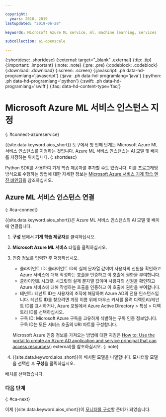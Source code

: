 ```yaml
---

copyright:
  years: 2018, 2019
lastupdated: "2019-06-28"

keywords: Microsoft Azure ML service, ml, machine learning, services

subcollection: ai-openscale

---
```


{:shortdesc: .shortdesc}
{:external: target="_blank" .external}
{:tip: .tip}
{:important: .important}
{:note: .note}
{:pre: .pre}
{:codeblock: .codeblock}
{:download: .download}
{:screen: .screen}
{:javascript: .ph data-hd-programlang='javascript'}
{:java: .ph data-hd-programlang='java'}
{:python: .ph data-hd-programlang='python'}
{:swift: .ph data-hd-programlang='swift'}
{:faq: data-hd-content-type='faq'}

# Microsoft Azure ML 서비스 인스턴스 지정
{: #connect-azureservice}

{{site.data.keyword.aios_short}} 도구에서 첫 번째 단계는 Microsoft Azure ML 서비스 인스턴스를 지정하는 것입니다. Azure ML 서비스 인스턴스는 AI 모델 및 배치를 저장하는 위치입니다.
{: shortdesc}

Python SDK를 사용하여 기계 학습 제공자를 추가할 수도 있습니다. 이를 프로그래밍 방식으로 수행하는 방법에 대한 자세한 정보는 [Microsoft Azure 서비스 기계 학습 엔진 바인딩](/docs/services/ai-openscale?topic=ai-openscale-cml-azsrvconfig#cml-azsrvbind)을 참조하십시오. 

## Azure ML 서비스 인스턴스 연결
{: #ca-connect}

{{site.data.keyword.aios_short}}은 Azure ML 서비스 인스턴스의 AI 모델 및 배치에 연결됩니다. 

1.  **구성** 탭에서 **기계 학습 제공자**를 클릭하십시오. 
1.  **Microsoft Azure ML 서비스** 타일을 클릭하십시오. 
1.  인증 정보를 입력한 후 저장하십시오. 

    - 클라이언트 ID: 클라이언트 ID의 실제 문자열 값이며 사용자의 신원을 확인하고 Azure 서비스에 대해 작성하는 호출을 인증하고 이 호출에 권한을 부여합니다. 
    - 클라이언트 시크릿: 시크릿의 실제 문자열 값이며 사용자의 신원을 확인하고 Azure 서비스에 대해 작성하는 호출을 인증하고 이 호출에 권한을 부여합니다. 
    - 테넌트: 테넌트 ID는 사용자의 조직에 해당하며 Azure AD의 전용 인스턴스입니다. 테넌트 ID를 찾으려면 계정 이름 위에 마우스 커서를 올려 디렉토리/테넌트 ID를 표시하거나, Azure 포털에서 Azure Active Directory > 특성 >  디렉토리 ID를 선택하십시오.
    - 구독 ID: Microsoft Azure 구독을 고유하게 식별하는 구독 인증 정보입니다. 구독 ID는 모든 서비스 호출의 URI 파트를 구성합니다.

    Microsoft Azure 인증 정보를 가져오는 방법에 대한 지침은 [How to: Use the portal to create an Azure AD application and service principal that can access resources](https://docs.microsoft.com/en-us/azure/active-directory/develop/howto-create-service-principal-portal){: external}를 참조하십시오.
    {: note}

1.  {{site.data.keyword.aios_short}}이 배치된 모델을 나열합니다. 모니터할 모델을 선택한 후 **구성**을 클릭하십시오. 

배치를 선택했습니다. 

### 다음 단계
{: #ca-next}

이제 {{site.data.keyword.aios_short}}이 [모니터를 구성](/docs/services/ai-openscale?topic=ai-openscale-mo-config)할 준비가 되었습니다. 
